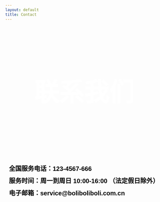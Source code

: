 ```yaml
---
layout: default
title: Contact
---
```


<html lang="en">
<head>
  <meta charset="utf-8"> 
  <meta name="viewport" content="width=device-width, initial-scale=1">
  <title>联系我们</title>
  <style>
    body {
      background-image: url('assets/image/image7.png');
      background-repeat: no-repeat;
      background-size: cover;
    }
    h1 {
      font-family: '宋体', sans-serif;
      font-size: 80px;
      color: #FFFFFF;
      text-align: center;
      margin-top: 160px; /* 将距离顶部的距离设置为160px */
    }
    .contact-info {
      position: absolute;
      top: 15cm; /* 将距离页面顶部的距离设置为15厘米 */
      left: 50%; /* 居中 */
      transform: translateX(-50%); /* 居中 */
      text-align: left; /* 左对齐 */
    }
    h3 {
      font-family: '宋体', sans-serif;
      font-size: 20px;
      color: #000000;
      margin: 10px 0; /* 设置上下间距 */
    }
  </style>
</head>
<body>
  <h1>联系我们</h1>
  <div class="contact-info">
    <h3>全国服务电话：123-4567-666</h3>  
    <h3>服务时间：周一到周日 10:00-16:00 （法定假日除外）</h3>  
    <h3>电子邮箱：service@boliboliboli.com.cn</h3>   
  </div>

